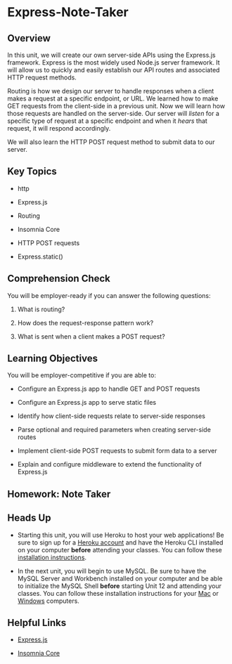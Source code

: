 # Express-Note-Taker

## Overview

In this unit, we will create our own server-side APIs using the Express.js framework. Express is the most widely used Node.js server framework. It will allow us to quickly and easily establish our API routes and associated HTTP request methods.

Routing is how we design our server to handle responses when a client makes a request at a specific endpoint, or URL. We learned how to make GET requests from the client-side in a previous unit. Now we will learn how those requests are handled on the server-side. Our server will _listen_ for a specific type of request at a specific endpoint and when it _hears_ that request, it will respond accordingly.

We will also learn the HTTP POST request method to submit data to our server.

## Key Topics

* http

* Express.js

* Routing

* Insomnia Core

* HTTP POST requests

* Express.static()

## Comprehension Check

You will be employer-ready if you can answer the following questions:

1. What is routing?

2. How does the request-response pattern work?

3. What is sent when a client makes a POST request?

## Learning Objectives

You will be employer-competitive if you are able to:

* Configure an Express.js app to handle GET and POST requests

* Configure an Express.js app to serve static files

* Identify how client-side requests relate to server-side responses

* Parse optional and required parameters when creating server-side routes

* Implement client-side POST requests to submit form data to a server

* Explain and configure middleware to extend the functionality of Express.js

## Homework: Note Taker



## Heads Up

* Starting this unit, you will use Heroku to host your web applications! Be sure to sign up for a [Heroku account](https://signup.heroku.com/) and have the Heroku CLI installed on your computer **before** attending your classes. You can follow these [installation instructions](./04-Important/heroku-install.md). 

* In the next unit, you will begin to use MySQL. Be sure to have the MySQL Server and Workbench installed on your computer and be able to initialize the MySQL Shell **before** starting Unit 12 and attending your classes. You can follow these installation instructions for your [Mac](./04-Important/mysql-mac-guide.md) or [Windows](./04-Important/mysql-windows-guide.md) computers.

## Helpful Links

* [Express.js](https://expressjs.com/)

* [Insomnia Core](https://insomnia.rest/)
